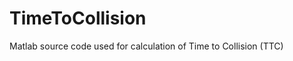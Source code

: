 TimeToCollision
===============

Matlab source code used for calculation of Time to Collision (TTC)
